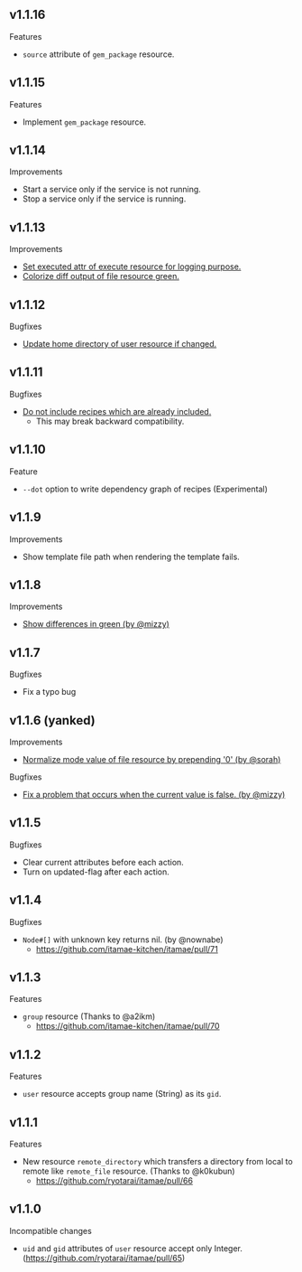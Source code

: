 ## v1.1.16

Features

- `source` attribute of `gem_package` resource.

## v1.1.15

Features

- Implement `gem_package` resource.

## v1.1.14

Improvements

- Start a service only if the service is not running.
- Stop a service only if the service is running.

## v1.1.13

Improvements

- [Set executed attr of execute resource for logging purpose.](https://github.com/itamae-kitchen/itamae/pull/86)
- [Colorize diff output of file resource green.](https://github.com/itamae-kitchen/itamae/pull/87)

## v1.1.12

Bugfixes

- [Update home directory of user resource if changed.](https://github.com/itamae-kitchen/itamae/commit/0b5ad5245af8a7849d36d0598f06b7adb9ac025a)

## v1.1.11

Bugfixes

- [Do not include recipes which are already included.](https://github.com/itamae-kitchen/itamae/pull/85)
    - This may break backward compatibility.

## v1.1.10

Feature

- `--dot` option to write dependency graph of recipes (Experimental)

## v1.1.9

Improvements

- Show template file path when rendering the template fails.

## v1.1.8

Improvements

- [Show differences in green (by @mizzy)](https://github.com/itamae-kitchen/itamae/pull/82)

## v1.1.7

Bugfixes

- Fix a typo bug

## v1.1.6 (yanked)

Improvements

- [Normalize mode value of file resource by prepending '0' (by @sorah)](https://github.com/itamae-kitchen/itamae/pull/76)

Bugfixes

- [Fix a problem that occurs when the current value is false. (by @mizzy)](https://github.com/itamae-kitchen/itamae/pull/75)

## v1.1.5

Bugfixes

- Clear current attributes before each action.
- Turn on updated-flag after each action.

## v1.1.4

Bugfixes

- `Node#[]` with unknown key returns nil. (by @nownabe)
  - https://github.com/itamae-kitchen/itamae/pull/71

## v1.1.3

Features

- `group` resource (Thanks to @a2ikm)
  - https://github.com/itamae-kitchen/itamae/pull/70

## v1.1.2

Features

- `user` resource accepts group name (String) as its `gid`.

## v1.1.1

Features

- New resource `remote_directory` which transfers a directory from local to remote like `remote_file` resource. (Thanks to @k0kubun)
  - https://github.com/ryotarai/itamae/pull/66

## v1.1.0

Incompatible changes

- `uid` and `gid` attributes of `user` resource accept only Integer. (https://github.com/ryotarai/itamae/pull/65)

